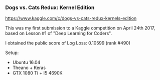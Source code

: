 ### Dogs vs. Cats Redux: Kernel Edition

https://www.kaggle.com/c/dogs-vs-cats-redux-kernels-edition

This was my first submission to a Kaggle competition on April 24th 2017, based on Lesson #1 of "Deep Learning for Coders".

I obtained the public score of Log Loss: 0.10599 (rank #490)

Setup:
- Ubuntu 16.04
- Theano + Keras
- GTX 1080 Ti + I5 4690K
